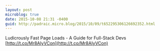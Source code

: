 ```yaml
---
layout: post
microblog: true
date: 2015-10-08 21:31 -0400
guid: http://padraic.micro.blog/2015/10/09/t652295306126692352.html
---
```

Ludicrously Fast Page Loads - A Guide for Full-Stack Devs [http://t.co/Mr8AIyVCon](http://t.co/Mr8AIyVCon)
